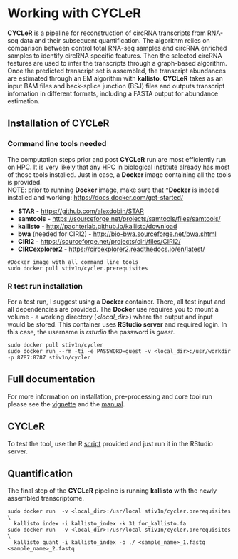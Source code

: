 # Working with CYCLeR

**CYCLeR** is a pipeline for reconstruction of circRNA transcripts from RNA-seq data and their subsequent quantification. The algorithm relies on comparison between control total RNA-seq samples and circRNA enriched samples to identify circRNA specific features. Then the selected circRNA features are used to infer the transcripts through a graph-based algorithm. Once the predicted transcript set is assembled, the transcript abundances are estimated through an EM algorithm with **kallisto**. **CYCLeR** takes as an input BAM files and back-splice junction (BSJ) files and outputs transcript infomation in different formats, including a FASTA output for abundance estimation. 

## Installation of CYCLeR

### Command line tools needed
The computation steps prior and post **CYCLeR** run are most efficiently run on HPC. It is very likely that any HPC in biological institute already has most of those tools installed. Just in case, a **Docker** image containing all the tools is provided.  
NOTE: prior to running **Docker** image, make sure that ***Docker** is indeed installed and working: https://docs.docker.com/get-started/

* **STAR** - https://github.com/alexdobin/STAR
* **samtools** - https://sourceforge.net/projects/samtools/files/samtools/
* **kallisto** - http://pachterlab.github.io/kallisto/download
* **bwa** (needed for CIRI2) - http://bio-bwa.sourceforge.net/bwa.shtml
* **CIRI2** - https://sourceforge.net/projects/ciri/files/CIRI2/
* **CIRCexplorer2** - https://circexplorer2.readthedocs.io/en/latest/
```
#Docker image with all command line tools  
sudo docker pull stiv1n/cycler.prerequisites
```
### R test run installation
For a test run, I suggest using a **Docker** container. There, all test input and all dependencies are provided. 
The **Docker** use requires you to mount a volume - a working directory (*<local_dir>*) where the output and input would be stored.
This container uses **RStudio server** and required login. In this case, the  username is *rstudio* the password is *guest*.
```
sudo docker pull stiv1n/cycler
sudo docker run --rm -ti -e PASSWORD=guest -v <local_dir>:/usr/workdir -p 8787:8787 stiv1n/cycler
```
## Full documentation
For more information on installation, pre-processing and core tool run please see the [vignette](https://raw.githubusercontent.com/stiv1n/CYCLeR/main/CYCLeR_workflow.pdf) and the [manual](https://raw.githubusercontent.com/stiv1n/CYCLeR/main/CYCLeR.pdf). 

## CYCLeR
To test the tool, use the R [script](https://raw.githubusercontent.com/stiv1n/CYCLeR/main/docker_test.R) provided and just run it in the RStudio server.

## Quantification 
The final step of the **CYCLeR** pipeline is running **kallisto** with the newly assembled transcriptome.    


```
sudo docker run  -v <local_dir>:/usr/local stiv1n/cycler.prerequisites \
  kallisto index -i kallisto_index -k 31 for_kallisto.fa
sudo docker run  -v <local_dir>:/usr/local stiv1n/cycler.prerequisites \
  kallisto quant -i kallisto_index -o ./ <sample_name>_1.fastq <sample_name>_2.fastq
```


